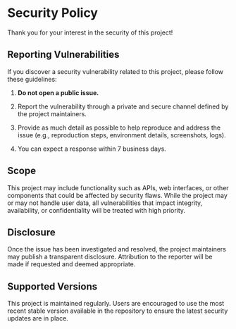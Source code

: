 # Security Policy

Thank you for your interest in the security of this project!

## Reporting Vulnerabilities

If you discover a security vulnerability related to this project, please follow these guidelines:

1. **Do not open a public issue.**

2. Report the vulnerability through a private and secure channel defined by the project maintainers.

3. Provide as much detail as possible to help reproduce and address the issue (e.g., reproduction steps, environment details, screenshots, logs).

4. You can expect a response within 7 business days.

## Scope

This project may include functionality such as APIs, web interfaces, or other components that could be affected by security flaws. While the project may or may not handle user data, all vulnerabilities that impact integrity, availability, or confidentiality will be treated with high priority.

## Disclosure

Once the issue has been investigated and resolved, the project maintainers may publish a transparent disclosure. Attribution to the reporter will be made if requested and deemed appropriate.

## Supported Versions

This project is maintained regularly. Users are encouraged to use the most recent stable version available in the repository to ensure the latest security updates are in place.